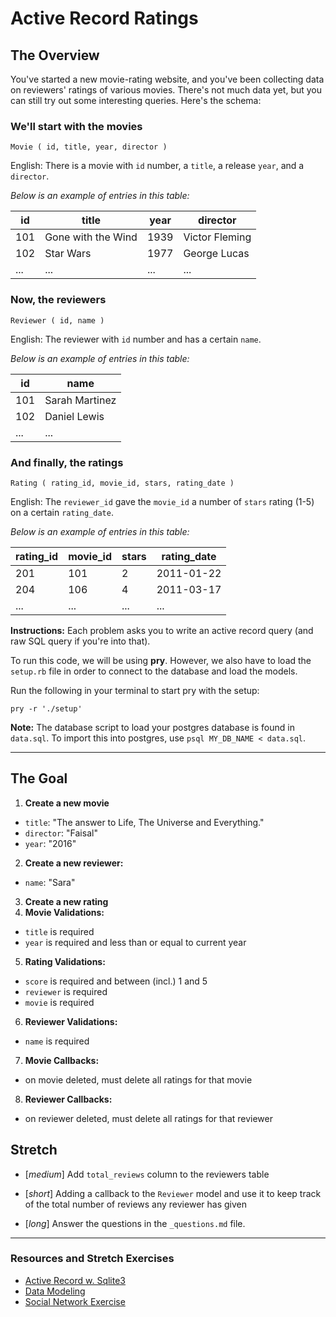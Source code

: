 
# Active Record Ratings

## The Overview

You've started a new movie-rating website, and you've been collecting data on reviewers' ratings of various movies. There's not much data yet, but you can still try out some interesting queries. Here's the schema:

### We'll start with the movies

```
Movie ( id, title, year, director )
```
English: There is a movie with `id` number, a `title`, a release `year`, and a `director`.

_Below is an example of entries in this table:_

| id | title | year  | director |
|----|-------|-------|----------|
| 101 | Gone with the Wind | 1939  | Victor Fleming |
| 102 | Star Wars | 1977  | George Lucas |
| ... | ... | ...  | ... |


### Now, the reviewers


```
Reviewer ( id, name )
```
English: The reviewer with `id` number and has a certain `name`.

_Below is an example of entries in this table:_

| id  | name            |
|-----|-----------------|
| 101 | Sarah Martinez  |
| 102 | Daniel Lewis    |
| ... | ...             |


### And finally, the ratings


```
Rating ( rating_id, movie_id, stars, rating_date )
```
English: The `reviewer_id` gave the `movie_id` a number of `stars` rating (1-5) on a certain `rating_date`.

_Below is an example of entries in this table:_

| rating_id | movie_id | stars | rating_date |
|-----------|----------|-------|-------------|
|   201     | 101      |  2    |  2011-01-22 |
|   204     | 106      |  4    |  2011-03-17 |
|   ...     | ...      |  ...  |  ...        |



**Instructions:** Each problem asks you to write an active record query (and raw SQL query if you're into that).

To run this code, we will be using **pry**. However, we also have to load the `setup.rb` file in order to connect to the database and load the models.

Run the following in your terminal to start pry with the setup:
```
pry -r './setup'
```


**Note:** The database script to load your postgres database is found in `data.sql`. To import this into postgres, use `psql MY_DB_NAME < data.sql`.

----


## The Goal


1. **Create a new movie**
  - `title`: "The answer to Life, The Universe and Everything."
  - `director`: "Faisal"
  - `year`: "2016"
2. **Create a new reviewer:**
  - `name`: "Sara"
3. **Create a new rating**
4. **Movie Validations:**
  - `title` is required
  - `year` is required and less than or equal to current year
5. **Rating Validations:**
  - `score` is required and between (incl.) 1 and 5
  - `reviewer` is required
  - `movie` is required
6. **Reviewer Validations:**
  - `name` is required
7. **Movie Callbacks:**
  - on movie deleted, must delete all ratings for that movie
8. **Reviewer Callbacks:**
  - on reviewer deleted, must delete all ratings for that reviewer


## Stretch


- [_medium_] Add `total_reviews` column to the reviewers table

- [_short_] Adding a callback to the `Reviewer` model and use it to keep track of the total number of reviews any reviewer has given

- [_long_] Answer the questions in the `_questions.md` file.

----


### Resources and Stretch Exercises

- [Active Record w. Sqlite3](http://www.integralist.co.uk/posts/active-record.html)
- [Data Modeling](http://sql.learncodethehardway.org/book/ex15.html)
- [Social Network Exercise](https://lagunita.stanford.edu/courses/DB/SQL/SelfPaced/courseware/ch-sql/seq-exercise-sql_social_query_core/)
